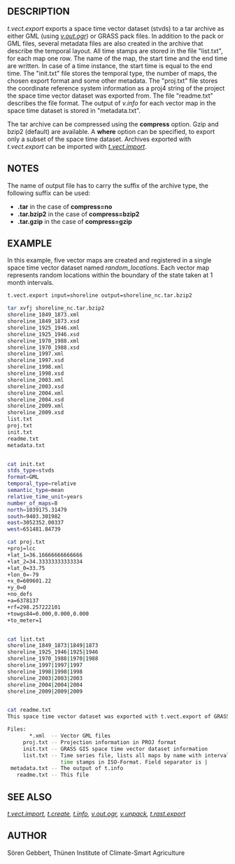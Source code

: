 ## DESCRIPTION

*t.vect.export* exports a space time vector dataset (stvds) to a tar
archive as either GML (using *[v.out.ogr](v.out.ogr.md)*) or GRASS pack
files. In addition to the pack or GML files, several metadata files are
also created in the archive that describe the temporal layout. All time
stamps are stored in the file "list.txt", for each map one row. The name
of the map, the start time and the end time are written. In case of a
time instance, the start time is equal to the end time. The "init.txt"
file stores the temporal type, the number of maps, the chosen export
format and some other metadata. The "proj.txt" file stores the
coordinate reference system information as a proj4 string of the project
the space time vector dataset was exported from. The file "readme.txt"
describes the file format. The output of *v.info* for each vector map in
the space time dataset is stored in "metadata.txt".

The tar archive can be compressed using the **compress** option. Gzip
and bzip2 (default) are available. A **where** option can be specified,
to export only a subset of the space time dataset. Archives exported
with *t.vect.export* can be imported with
*[t.vect.import](t.vect.import.md)*.

## NOTES

The name of output file has to carry the suffix of the archive type, the
following suffix can be used:

- **.tar** in the case of **compress=no**
- **.tar.bzip2** in the case of **compress=bzip2**
- **.tar.gzip** in the case of **compress=gzip**

## EXAMPLE

In this example, five vector maps are created and registered in a single
space time vector dataset named *random_locations*. Each vector map
represents random locations within the boundary of the state taken at 1
month intervals.

```bash
t.vect.export input=shoreline output=shoreline_nc.tar.bzip2

tar xvfj shoreline_nc.tar.bzip2
shoreline_1849_1873.xml
shoreline_1849_1873.xsd
shoreline_1925_1946.xml
shoreline_1925_1946.xsd
shoreline_1970_1988.xml
shoreline_1970_1988.xsd
shoreline_1997.xml
shoreline_1997.xsd
shoreline_1998.xml
shoreline_1998.xsd
shoreline_2003.xml
shoreline_2003.xsd
shoreline_2004.xml
shoreline_2004.xsd
shoreline_2009.xml
shoreline_2009.xsd
list.txt
proj.txt
init.txt
readme.txt
metadata.txt


cat init.txt
stds_type=stvds
format=GML
temporal_type=relative
semantic_type=mean
relative_time_unit=years
number_of_maps=8
north=1039175.31479
south=9403.301982
east=3052352.00337
west=651481.84739

cat proj.txt
+proj=lcc
+lat_1=36.16666666666666
+lat_2=34.33333333333334
+lat_0=33.75
+lon_0=-79
+x_0=609601.22
+y_0=0
+no_defs
+a=6378137
+rf=298.257222101
+towgs84=0.000,0.000,0.000
+to_meter=1


cat list.txt
shoreline_1849_1873|1849|1873
shoreline_1925_1946|1925|1946
shoreline_1970_1988|1970|1988
shoreline_1997|1997|1997
shoreline_1998|1998|1998
shoreline_2003|2003|2003
shoreline_2004|2004|2004
shoreline_2009|2009|2009


cat readme.txt
This space time vector dataset was exported with t.vect.export of GRASS GIS 7

Files:
       *.xml  -- Vector GML files
     proj.txt -- Projection information in PROJ format
     init.txt -- GRASS GIS space time vector dataset information
     list.txt -- Time series file, lists all maps by name with interval
                 time stamps in ISO-Format. Field separator is |
 metadata.txt -- The output of t.info
   readme.txt -- This file
```

## SEE ALSO

*[t.vect.import](t.vect.import.md), [t.create](t.create.md),
[t.info](t.info.md), [v.out.ogr](v.out.ogr.md), [v.unpack](v.unpack.md),
[t.rast.export](t.rast.export.md)*

## AUTHOR

Sören Gebbert, Thünen Institute of Climate-Smart Agriculture
